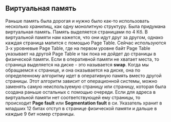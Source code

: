 ## Виртуальная память
Раньше память была дорогая и нужно было как-то использовать несколько хранилищ, как одну монолитную структуру. Была придумана виртуальная память. 
Память выделяется страницами по 4 Кб. В виртуальной памяти нам кажется, что они идут друг за другом, однако каждая страница мапится с помощью Page Table. Сейчас используются 3-х уровневые Page Table, где на первом уровне байт Page Table указывает на другой Page Table и так пока не дойдет до страницы в физической памяти.
Если в оперативной памяти не хватает места, то страница выделяется на диске - это называется **swap**. Когда мы обращаемся к странице, и она оказывается на диске, она по определенному алгоритму идет в оперативную память вместо другой страницы. Этот алгоритм зависит от операционной системы, можно заменять самую неиспользуемую страницу или страницу, которая была создана раньше остальных с помощью очереди.
Если для адреса в виртуальной памяти нет соответствующей ему страницы, то происходит **Page fault** или **Segmentation fault** в си.
Указатель хранит в младших 12 битах отступ в странице физической памяти и дальше в каждые 9 бит номер страницы.